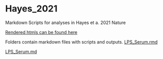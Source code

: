 # Hayes_2021
Markdown Scripts for analyses in Hayes et a. 2021 Nature

[Rendered htmls can be found here]( https://lindsaynhayes.github.io/Hayes_2021/ )

Folders contain markdown files with scripts and outputs. 
[LPS_Serum.rmd](https://github.com/lindsaynhayes/Hayes_2021/blob/main/Serum_IL6/LPS_Serum.Rmd)

[LPS_Serum.md](https://github.com/lindsaynhayes/Hayes_2021/blob/main/Serum_IL6/LPS_Serum.md)
